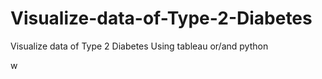 # Visualize-data-of-Type-2-Diabetes
Visualize data of Type 2 Diabetes Using tableau or/and python

w
